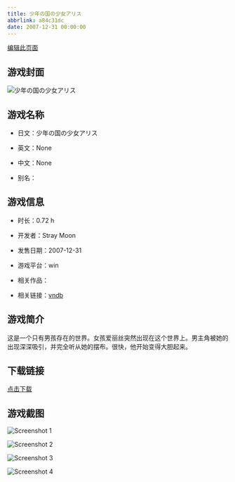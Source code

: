 ```yaml
---
title: 少年の国の少女アリス
abbrlink: a84c31dc
date: 2007-12-31 00:00:00
---
```

[编辑此页面](https://github.com/ACG-3/ADV3-source/blob/main/source/_posts/games/%E5%B0%91%E5%B9%B4%E3%81%AE%E5%9B%BD%E3%81%AE%E5%B0%91%E5%A5%B3%E3%82%A2%E3%83%AA%E3%82%B9.md)

## 游戏封面

![少年の国の少女アリス](https://pan.timero.xyz/d/onedrive/img_lib_001/%E5%B0%91%E5%B9%B4%E3%81%AE%E5%9B%BD%E3%81%AE%E5%B0%91%E5%A5%B3%E3%82%A2%E3%83%AA%E3%82%B9_cover.avif)


## 游戏名称

- 日文：少年の国の少女アリス
- 英文：None
- 中文：None

- 别名：


## 游戏信息

- 时长：0.72 h
- 开发者：Stray Moon
- 发售日期：2007-12-31
- 游戏平台：win
- 相关作品：

- 相关链接：[vndb](https://vndb.org/v17067)


## 游戏简介

这是一个只有男孩存在的世界。女孩爱丽丝突然出现在这个世界上。男主角被她的出现深深吸引，并完全听从她的摆布。很快，他开始变得大胆起来。




## 下载链接

[点击下载](https://pan.timero.xyz/onedrive/adv_lib_001/%E5%B0%91%E5%B9%B4%E3%81%AE%E5%9B%BD%E3%81%AE%E5%B0%91%E5%A5%B3%E3%82%A2%E3%83%AA%E3%82%B9)


## 游戏截图


![Screenshot 1](https://pan.timero.xyz/d/onedrive/img_lib_001/%E5%B0%91%E5%B9%B4%E3%81%AE%E5%9B%BD%E3%81%AE%E5%B0%91%E5%A5%B3%E3%82%A2%E3%83%AA%E3%82%B9_Screenshot_1.avif)

![Screenshot 2](https://pan.timero.xyz/d/onedrive/img_lib_001/%E5%B0%91%E5%B9%B4%E3%81%AE%E5%9B%BD%E3%81%AE%E5%B0%91%E5%A5%B3%E3%82%A2%E3%83%AA%E3%82%B9_Screenshot_2.avif)

![Screenshot 3](https://pan.timero.xyz/d/onedrive/img_lib_001/%E5%B0%91%E5%B9%B4%E3%81%AE%E5%9B%BD%E3%81%AE%E5%B0%91%E5%A5%B3%E3%82%A2%E3%83%AA%E3%82%B9_Screenshot_3.avif)

![Screenshot 4](https://pan.timero.xyz/d/onedrive/img_lib_001/%E5%B0%91%E5%B9%B4%E3%81%AE%E5%9B%BD%E3%81%AE%E5%B0%91%E5%A5%B3%E3%82%A2%E3%83%AA%E3%82%B9_Screenshot_4.avif)


